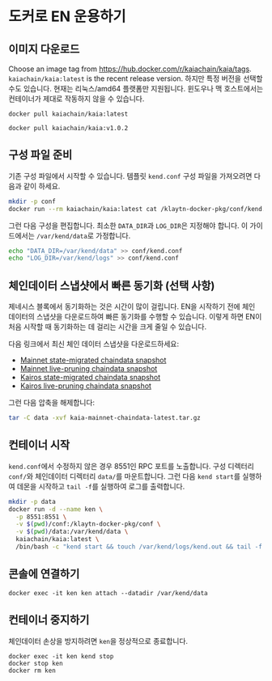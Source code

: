 # 도커로 EN 운용하기

## 이미지 다운로드

Choose an image tag from https://hub.docker.com/r/kaiachain/kaia/tags. `kaiachain/kaia:latest` is the recent release version. 하지만 특정 버전을 선택할 수도 있습니다. 현재는 리눅스/amd64 플랫폼만 지원됩니다. 윈도우나 맥 호스트에서는 컨테이너가 제대로 작동하지 않을 수 있습니다.

```
docker pull kaiachain/kaia:latest
```

```
docker pull kaiachain/kaia:v1.0.2
```

## 구성 파일 준비

기존 구성 파일에서 시작할 수 있습니다. 템플릿 `kend.conf` 구성 파일을 가져오려면 다음과 같이 하세요.

```sh
mkdir -p conf
docker run --rm kaiachain/kaia:latest cat /klaytn-docker-pkg/conf/kend.conf > conf/kend.conf
```

그런 다음 구성을 편집합니다. 최소한 `DATA_DIR`과 `LOG_DIR`은 지정해야 합니다. 이 가이드에서는 `/var/kend/data`로 가정합니다.

```sh
echo "DATA_DIR=/var/kend/data" >> conf/kend.conf
echo "LOG_DIR=/var/kend/logs" >> conf/kend.conf
```

## 체인데이터 스냅샷에서 빠른 동기화 (선택 사항)

제네시스 블록에서 동기화하는 것은 시간이 많이 걸립니다. EN을 시작하기 전에 체인 데이터의 스냅샷을 다운로드하여 빠른 동기화를 수행할 수 있습니다. 이렇게 하면 EN이 처음 시작할 때 동기화하는 데 걸리는 시간을 크게 줄일 수 있습니다.

다음 링크에서 최신 체인 데이터 스냅샷을 다운로드하세요:

- [Mainnet state-migrated chaindata snapshot](http://packages.kaia.io/mainnet/chaindata/)
- [Mainnet live-pruning chaindata snapshot](https://packages.kaia.io/mainnet/pruning-chaindata/)
- [Kairos state-migrated chaindata snapshot](https://packages.kaia.io/kairos/chaindata/)
- [Kairos live-pruning chaindata snapshot](https://packages.kaia.io/kairos/pruning-chaindata/)

그런 다음 압축을 해제합니다:

```sh
tar -C data -xvf kaia-mainnet-chaindata-latest.tar.gz
```

## 컨테이너 시작

`kend.conf`에서 수정하지 않은 경우 8551인 RPC 포트를 노출합니다. 구성 디렉터리 `conf/`와 체인데이터 디렉터리 `data/`를 마운트합니다. 그런 다음 `kend start`를 실행하여 데몬을 시작하고 `tail -f`를 실행하여 로그를 출력합니다.

```sh
mkdir -p data
docker run -d --name ken \
  -p 8551:8551 \
  -v $(pwd)/conf:/klaytn-docker-pkg/conf \
  -v $(pwd)/data:/var/kend/data \
  kaiachain/kaia:latest \
  /bin/bash -c "kend start && touch /var/kend/logs/kend.out && tail -f /var/kend/logs/kend.out"
```

## 콘솔에 연결하기

```
docker exec -it ken ken attach --datadir /var/kend/data
```

## 컨테이너 중지하기

체인데이터 손상을 방지하려면 `ken`을 정상적으로 종료합니다.

```
docker exec -it ken kend stop
docker stop ken
docker rm ken
```
